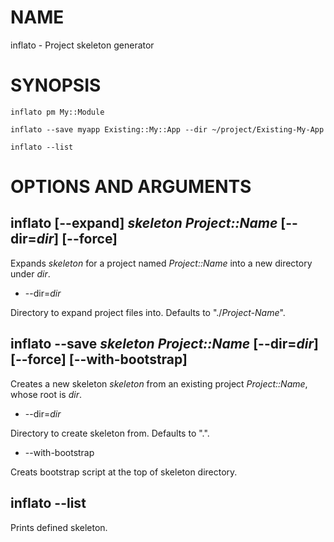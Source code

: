 # NAME

inflato - Project skeleton generator

# SYNOPSIS

    inflato pm My::Module

    inflato --save myapp Existing::My::App --dir ~/project/Existing-My-App

    inflato --list

# OPTIONS AND ARGUMENTS

## inflato \[--expand\] _skeleton_ _Project::Name_ \[--dir=_dir_\] \[--force\]

Expands _skeleton_ for a project named _Project::Name_ into a new directory under _dir_.

- \--dir=_dir_

Directory to expand project files into. Defaults to "./_Project-Name_".

## inflato --save _skeleton_ _Project::Name_ \[--dir=_dir_\] \[--force\] \[--with-bootstrap\]

Creates a new skeleton _skeleton_ from an existing project _Project::Name_, whose root is _dir_.

- \--dir=_dir_

Directory to create skeleton from. Defaults to ".".

- \--with-bootstrap

Creats bootstrap script at the top of skeleton directory.

## inflato --list

Prints defined skeleton.